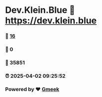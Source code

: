 # Dev.Klein.Blue :link: https://dev.klein.blue 
### :page_facing_up: [16](https://dev.klein.blue/tag.html) 
### :speech_balloon: 0 
### :hibiscus: 35851 
### :alarm_clock: 2025-04-02 09:25:52 
### Powered by :heart: [Gmeek](https://github.com/Meekdai/Gmeek)
